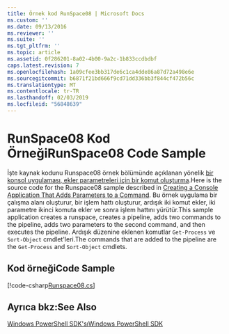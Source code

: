 ```yaml
---
title: Örnek kod RunSpace08 | Microsoft Docs
ms.custom: ''
ms.date: 09/13/2016
ms.reviewer: ''
ms.suite: ''
ms.tgt_pltfrm: ''
ms.topic: article
ms.assetid: 0f286201-8a02-4b00-9a2c-1b833ccdbdbf
caps.latest.revision: 7
ms.openlocfilehash: 1a09cfee3bb317de6c1ca4dde86a87d72a498e6e
ms.sourcegitcommit: b6871f21bd666f9cd71dd336bb3f844cf472b56c
ms.translationtype: MT
ms.contentlocale: tr-TR
ms.lasthandoff: 02/03/2019
ms.locfileid: "56848639"
---
```

# <a name="runspace08-code-sample"></a><span data-ttu-id="8c80e-102">RunSpace08 Kod Örneği</span><span class="sxs-lookup"><span data-stu-id="8c80e-102">RunSpace08 Code Sample</span></span>

<span data-ttu-id="8c80e-103">İşte kaynak kodunu Runspace08 örnek bölümünde açıklanan yönelik [bir konsol uygulaması, ekler parametreleri için bir komut oluşturma](http://msdn.microsoft.com/en-us/848b2b46-60f1-4a86-b448-cfc7c0cccfba).</span><span class="sxs-lookup"><span data-stu-id="8c80e-103">Here is the source code for the Runspace08 sample described in [Creating a Console Application That Adds Parameters to a Command](http://msdn.microsoft.com/en-us/848b2b46-60f1-4a86-b448-cfc7c0cccfba).</span></span> <span data-ttu-id="8c80e-104">Bu örnek uygulama bir çalışma alanı oluşturur, bir işlem hattı oluşturur, ardışık iki komut ekler, iki parametre ikinci komuta ekler ve sonra işlem hattını yürütür.</span><span class="sxs-lookup"><span data-stu-id="8c80e-104">This sample application creates a runspace, creates a pipeline, adds two commands to the pipeline, adds two parameters to the second command, and then executes the pipeline.</span></span> <span data-ttu-id="8c80e-105">Ardışık düzenine eklenen komutlar `Get-Process` ve `Sort-Object` cmdlet'leri.</span><span class="sxs-lookup"><span data-stu-id="8c80e-105">The commands that are added to the pipeline are the `Get-Process` and `Sort-Object` cmdlets.</span></span>

## <a name="code-sample"></a><span data-ttu-id="8c80e-106">Kod örneği</span><span class="sxs-lookup"><span data-stu-id="8c80e-106">Code Sample</span></span>

[!code-csharp[Runspace08.cs](../../powershell-sdk-samples/SDK-2.0/csharp/Runspace08/Runspace08.cs#L11-L86 "Runspace08.cs")]

## <a name="see-also"></a><span data-ttu-id="8c80e-107">Ayrıca bkz:</span><span class="sxs-lookup"><span data-stu-id="8c80e-107">See Also</span></span>

[<span data-ttu-id="8c80e-108">Windows PowerShell SDK'sı</span><span class="sxs-lookup"><span data-stu-id="8c80e-108">Windows PowerShell SDK</span></span>](../windows-powershell-reference.md)